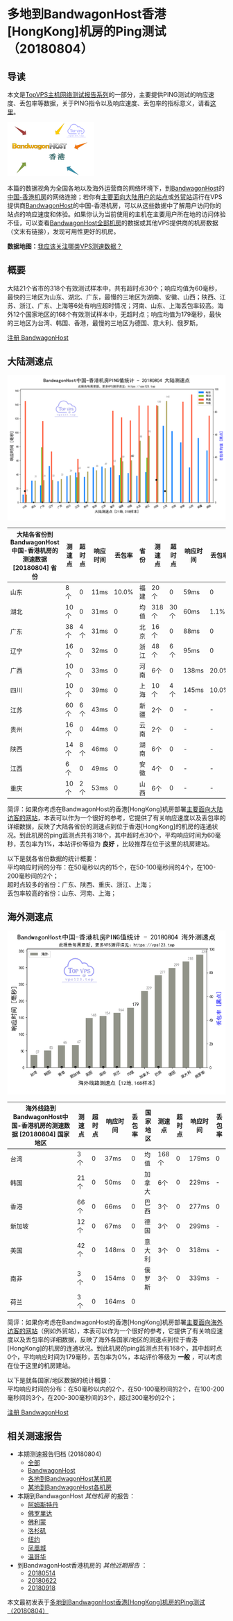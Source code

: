 #  多地到BandwagonHost香港[HongKong]机房的Ping测试（20180804） 

## 导读

本文是[TopVPS主机网络测试报告系列](https://vps123.top/pingtest)的一部分，主要提供PING测试的响应速度、丢包率等数据，关于PING指令以及响应速度、丢包率的指标意义，请看[这里](https://vps123.top/what-is-ping.html)。

![多地到BandwagonHost香港\[HongKong\]机房的Ping测试（20180804）](/images/thumbnails/to_bwg_HongKong.png)

本篇的数据视角为全国各地以及海外运营商的网络环境下，到[BandwagonHost](https://vps123.top/go/bwg)的[中国-香港机房](https://vps123.top/bandwagon-facilities.html#hongkong)的网络连接；若你有[主要面向大陆用户的站点](https://vps123.top/website-for-mainland-users.html)或[外贸站](https://vps123.top/website-for-internation-trade.html)运行在VPS提供商[BandwagonHost](https://vps123.top/go/bwg)的中国-香港机房，可以从这些数据中了解用户访问你的站点的响应速度和体验。如果你认为当前使用的主机在主要用户所在地的访问体验不佳，可以查看[BandwagonHost全部机房](/bandwagon/isp/china/20180804-bandwagon-isp-china.md)的数据或其他VPS提供商的机房数据（文末有链接），发现可用性更好的机房。

**数据地图：**[我应该关注哪类VPS测速数据？](https://vps123.top/find-pingtest-data-you-need.html)

## 概要

大陆21个省市的318个有效测试样本中，共有超时点30个；响应均值为60毫秒，最快的三地区为山东、湖北、广东，最慢的三地区为湖南、安徽、山西；陕西、江苏、浙江、广东、上海等6处有响应超时情况；河南、山东、上海丢包率较高。海外12个国家地区的168个有效测试样本中，无超时点；响应均值为179毫秒，最快的三地区为台湾、韩国、香港，最慢的三地区为德国、意大利、俄罗斯。

[注册 BandwagonHost](https://vps123.top/go/bwg/_btn1)

## 大陆测速点

![大陆各省份到VPS提供商BandwagonHost位于香港\[HongKong\]的机房的ping测试数据统计图，包含响应值的柱状图以及丢包率的散点图，数据日期为20180804](/images/pingtests/bwg_20180804/plot_idc_bwg_china-hongkong_20180804_mainland.png)

大陆各省份到BandwagonHost中国-香港机房的测速数据 [20180804] 省份 | 测速点 | 超时点 | 响应时间 | 丢包率 | 省份 | 测速点 | 超时点 | 响应时间 | 丢包率  
---|---|---|---|---|---|---|---|---|---  
山东 | 8个 | 0 | 11ms | 10.0% | 福建 | 20个 | 0 | 59ms | 0  
湖北 | 10个 | 0 | 31ms | 0 | 均值 | 318个 | 30个 | 60ms | 1.1%  
广东 | 38个 | 4个 | 31ms | 0 | 北京 | 16个 | 0 | 88ms | 0  
辽宁 | 16个 | 0 | 32ms | 0 | 浙江 | 48个 | 6个 | 95ms | 0  
广西 | 10个 | 0 | 33ms | 0 | 河南 | 6个 | 0 | 138ms | 20.0%  
四川 | 10个 | 0 | 39ms | 0 | 上海 | 10个 | 4个 | 145ms | 10.0%  
江苏 | 60个 | 6个 | 43ms | 0 | 新疆 | 2个 | 0 | - | -  
贵州 | 16个 | 0 | 44ms | 0 | 云南 | 2个 | 0 | - | -  
陕西 | 14个 | 8个 | 46ms | 0 | 湖南 | 6个 | 0 | - | -  
江西 | 6个 | 0 | 49ms | 0 | 安徽 | 4个 | 0 | - | -  
重庆 | 10个 | 2个 | 53ms | 0 | 山西 | 6个 | 0 | - | -  
  
简评：如果你考虑在BandwagonHost的香港[HongKong]机房部署[主要面向大陆访客的网站](website-for-mainland-users.html)，本表可以作为一个很好的参考，它提供了有关响应速度以及丢包率的详细数据，反映了大陆各省份的测速点到位于香港[HongKong]的机房的连通状况。到此机房的ping监测点共有318个，其中超时点30个，平均响应时间为60毫秒，丢包率为1%，本站评价等级为 **良好** ，比较推荐在位于这里的机房建站。

以下是就各省份数据的统计概要：  
平均响应时间的分布：在50毫秒以内的15个，在50-100毫秒间的4个，在100-200毫秒间的2个；  
超时点较多的省份：广东、陕西、重庆、浙江、上海；  
丢包率较高的省份：山东、河南、上海；

## 海外测速点

![海外各国家地区到VPS提供商BandwagonHost位于香港\[HongKong\]的机房的ping测试数据统计图，包含响应值的柱状图以及丢包率的散点图，数据日期为20180804](/images/pingtests/bwg_20180804/plot_idc_bwg_china-hongkong_20180804_overseas.png)

海外线路到BandwagonHost中国-香港机房的测速数据 [20180804] 国家地区 | 测速点 | 超时点 | 响应时间 | 丢包率 | 国家地区 | 测速点 | 超时点 | 响应时间 | 丢包率  
---|---|---|---|---|---|---|---|---|---  
台湾 | 3个 | 0 | 37ms | 0 | 均值 | 168个 | 0 | 179ms | 0  
韩国 | 21个 | 0 | 50ms | 0 | 加拿大 | 6个 | 0 | 229ms | -  
香港 | 66个 | 0 | 66ms | 0 | 巴西 | 3个 | 0 | 277ms | 0  
新加坡 | 12个 | 0 | 67ms | 0 | 德国 | 3个 | 0 | 299ms | -  
美国 | 42个 | 0 | 148ms | 0 | 意大利 | 3个 | 0 | 318ms | -  
南非 | 3个 | 0 | 154ms | 0 | 俄罗斯 | 3个 | 0 | 339ms | -  
荷兰 | 3个 | 0 | 164ms | 0 |  |  |  |  |   
  
简评：如果你考虑在BandwagonHost的香港[HongKong]机房部署[主要面向海外访客的网站](https://vps123.top/website-for-internation-trade.html)（例如外贸站），本表可以作为一个很好的参考，它提供了有关响应速度以及丢包率的详细数据，反映了海外各国家/地区的测速点到位于香港[HongKong]的机房的连通状况。到此机房的ping监测点共有168个，其中超时点0个，平均响应时间为179毫秒，丢包率为0%，本站评价等级为 **一般** ，可以考虑在位于这里的机房建站。

以下是就各国家/地区数据的统计概要：  
平均响应时间的分布：在50毫秒以内的2个，在50-100毫秒间的2个，在100-200毫秒间的3个，在200-300毫秒间的3个，超过300毫秒的2个；

[注册 BandwagonHost](https://vps123.top/go/bwg/_btn2)

## 相关测速报告

  * 本期测速报告归档 (20180804) 
    * [全部](https://vps123.top/pingtests/20180804 "本期各VPS提供商全部测速报告")
    * [BandwagonHost](https://vps123.top/pingtests/idc-bandwagon/20180804 "本期BandwagonHost的全部测速报告")
    * [各地到BandwagonHost某机房](https://vps123.top/pingtests/idc-bandwagon/isp-global/20180804 "以BandwagonHost某机房为关注对象的视角，横向比较大陆各省份、海外各国家地区")
    * [某地到BandwagonHost各机房](https://vps123.top/pingtests/idc-bandwagon/facility-all/20180804 "以大陆某省份为关注对象的视角，横向比较BandwagonHost各机房")
  * 本期到BandwagonHost _其他机房_ 的报告： 
    * [阿姆斯特丹](/bandwagon/idc/amsterdam/20180804-bandwagon-idc-amsterdam.md "多地到BandwagonHost阿姆斯特丹机房的Ping测试 20180804")
    * [佛罗里达](/bandwagon/idc/florida/20180804-bandwagon-idc-florida.md "多地到BandwagonHost佛罗里达机房的Ping测试 20180804")
    * [佛利蒙](/bandwagon/idc/fremont/20180804-bandwagon-idc-fremont.md "多地到BandwagonHost佛利蒙机房的Ping测试 20180804")
    * [洛杉矶](/bandwagon/idc/losangeles/20180804-bandwagon-idc-losangeles.md "多地到BandwagonHost洛杉矶机房的Ping测试 20180804")
    * [纽约](/bandwagon/idc/newyork/20180804-bandwagon-idc-newyork.md "多地到BandwagonHost纽约机房的Ping测试 20180804")
    * [凤凰城](/bandwagon/idc/phoenix/20180804-bandwagon-idc-phoenix.md "多地到BandwagonHost凤凰城机房的Ping测试 20180804")
    * [温哥华](/bandwagon/idc/vancouver/20180804-bandwagon-idc-vancouver.md "多地到BandwagonHost温哥华机房的Ping测试 20180804")
  * 到BandwagonHost香港机房的 _其他近期报告_ ： 
    * [20180514](/bandwagon/idc/hongkong/20180514-bandwagon-idc-hongkong.md "多地到BandwagonHost香港机房的Ping测试 20180514")
    * [20180622](/bandwagon/idc/hongkong/20180622-bandwagon-idc-hongkong.md "多地到BandwagonHost香港机房的Ping测试 20180622")
    * [20180918](/bandwagon/idc/hongkong/20180918-bandwagon-idc-hongkong.md "多地到BandwagonHost香港机房的Ping测试 20180918")



本文最初发表于[多地到BandwagonHost香港[HongKong]机房的Ping测试（20180804）](https://vps123.top/pingtest/20180804-bandwagon-idc-hongkong.html)
